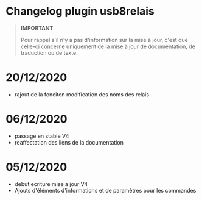 # Changelog plugin usb8relais

>**IMPORTANT**
>
>Pour rappel s'il n'y a pas d'information sur la mise à jour, c'est que celle-ci concerne uniquement de la mise à jour de documentation, de traduction ou de texte.

# 20/12/2020

- rajout de la fonciton modification des noms des relais

# 06/12/2020

- passage en stable V4
- reaffectation des liens de la documentation

# 05/12/2020

- debut ecriture mise a jour V4
- Ajouts d'éléments d'informations et de paramètres pour les commandes
